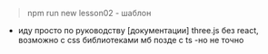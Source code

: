 > npm run new lesson02 - шаблон 

- иду просто по руководству [документации] three.js 
без react, возможно с css библиотеками мб позде с ts -но не точно